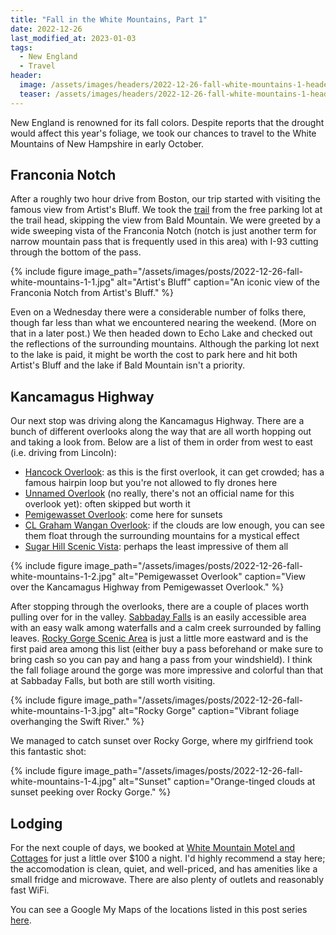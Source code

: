 ```yaml
---
title: "Fall in the White Mountains, Part 1"
date: 2022-12-26
last_modified_at: 2023-01-03
tags:
  - New England
  - Travel
header:
  image: /assets/images/headers/2022-12-26-fall-white-mountains-1-header.jpg
  teaser: /assets/images/headers/2022-12-26-fall-white-mountains-1-header.jpg
---
```


New England is renowned for its fall colors. Despite reports that the drought would affect this year's foliage, we took our chances to travel to the White Mountains of New Hampshire in early October.

## Franconia Notch

After a roughly two hour drive from Boston, our trip started with visiting the famous view from Artist's Bluff. We took the [trail](https://www.alltrails.com/trail/us/new-hampshire/artist-bluff-trail) from the free parking lot at the trail head, skipping the view from Bald Mountain. We were greeted by a wide sweeping vista of the Franconia Notch (notch is just another term for narrow mountain pass that is frequently used in this area) with I-93 cutting through the bottom of the pass.

{% include figure image_path="/assets/images/posts/2022-12-26-fall-white-mountains-1-1.jpg" alt="Artist's Bluff" caption="An iconic view of the Franconia Notch from Artist's Bluff." %}

Even on a Wednesday there were a considerable number of folks there, though far less than what we encountered nearing the weekend. (More on that in a later post.) We then headed down to Echo Lake and checked out the reflections of the surrounding mountains. Although the parking lot next to the lake is paid, it might be worth the cost to park here and hit both Artist's Bluff and the lake if Bald Mountain isn't a priority.

## Kancamagus Highway

Our next stop was driving along the Kancamagus Highway. There are a bunch of different overlooks along the way that are all worth hopping out and taking a look from. Below are a list of them in order from west to east (i.e. driving from Lincoln):

* [Hancock Overlook](https://goo.gl/maps/ZhS3BAh9pHvbrQmU9): as this is the first overlook, it can get crowded; has a famous hairpin loop but you're not allowed to fly drones here
* [Unnamed Overlook](https://goo.gl/maps/7j4RVhfAxDSjctZa7) (no really, there's not an official name for this overlook yet): often skipped but worth it
* [Pemigewasset Overlook](https://goo.gl/maps/mrvjMDzBPPZTBtKk6): come here for sunsets
* [CL Graham Wangan Overlook](https://goo.gl/maps/75uzN93VuwER4fPi9): if the clouds are low enough, you can see them float through the surrounding mountains for a mystical effect
* [Sugar Hill Scenic Vista](https://goo.gl/maps/HaePDpZRKtrkTspY7): perhaps the least impressive of them all

{% include figure image_path="/assets/images/posts/2022-12-26-fall-white-mountains-1-2.jpg" alt="Pemigewasset Overlook" caption="View over the Kancamagus Highway from Pemigewasset Overlook." %}

After stopping through the overlooks, there are a couple of places worth pulling over for in the valley. [Sabbaday Falls](https://www.fs.usda.gov/recarea/whitemountain/recarea/?recid=74927) is an easily accessible area with an easy walk among waterfalls and a calm creek surrounded by falling leaves. [Rocky Gorge Scenic Area](https://www.fs.usda.gov/recarea/whitemountain/recarea/?recid=74967) is just a little more eastward and is the first paid area among this list (either buy a pass beforehand or make sure to bring cash so you can pay and hang a pass from your windshield). I think the fall foliage around the gorge was more impressive and colorful than that at Sabbaday Falls, but both are still worth visiting. 

{% include figure image_path="/assets/images/posts/2022-12-26-fall-white-mountains-1-3.jpg" alt="Rocky Gorge" caption="Vibrant foliage overhanging the Swift River." %}

We managed to catch sunset over Rocky Gorge, where my girlfriend took this fantastic shot:

{% include figure image_path="/assets/images/posts/2022-12-26-fall-white-mountains-1-4.jpg" alt="Sunset" caption="Orange-tinged clouds at sunset peeking over Rocky Gorge." %}

## Lodging

For the next couple of days, we booked at [White Mountain Motel and Cottages](https://www.whitemountainmotel.com/) for just a little over $100 a night. I'd highly recommend a stay here; the accomodation is clean, quiet, and well-priced, and has amenities like a small fridge and microwave. There are also plenty of outlets and reasonably fast WiFi. 

You can see a Google My Maps of the locations listed in this post series [here](https://www.google.com/maps/d/edit?mid=1UlaC_hf7BZ2H2eEbWm-MLHhALCY-gM8&usp=share_link).
